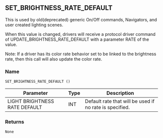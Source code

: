 ## SET\_BRIGHTNESS\_RATE\_DEFAULT

This is used by old(deprecated) generic On/Off commands, Navigators, and user created lighting scenes.

When this value is changed, drivers will receive a protocol driver command of UPDATE\_BRIGHTNESS\_RATE\_DEFAULT with a parameter RATE of the value.

Note: If a driver has its color rate behavior set to be linked to the brightness rate, then this call will also update the color rate.


### Name

`SET_BRIGHTNESS_RATE_DEFAULT ()`


| Parameter                     | Type | Description                                             |
| ----------------------------- | ---- | ------------------------------------------------------- |
| LIGHT BRIGHTNESS RATE DEFAULT | INT  | Default rate that will be used if no rate is specified. |

### Returns

`None`
